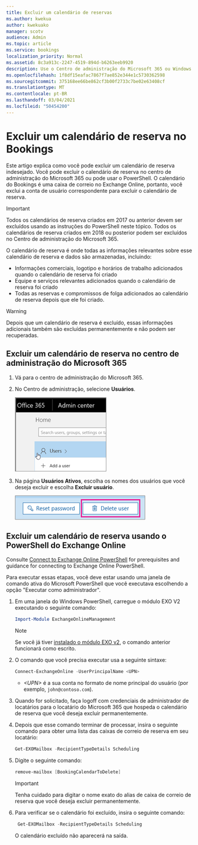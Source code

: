 ```yaml
---
title: Excluir um calendário de reservas
ms.author: kwekua
author: kwekuako
manager: scotv
audience: Admin
ms.topic: article
ms.service: bookings
localization_priority: Normal
ms.assetid: 8c3a913c-2247-4519-894d-b6263eeb9920
description: Use o Centro de administração do Microsoft 365 ou Windows PowerShell excluir calendários do Bookings.
ms.openlocfilehash: 1f8df15eafac7867f7ae852e344e1c5730362598
ms.sourcegitcommit: 375168ee66be862cf3b00f2733c7be02e63408cf
ms.translationtype: MT
ms.contentlocale: pt-BR
ms.lasthandoff: 03/04/2021
ms.locfileid: "50454200"
---
```

# <a name="delete-a-booking-calendar-in-bookings"></a>Excluir um calendário de reserva no Bookings

Este artigo explica como você pode excluir um calendário de reserva indesejado. Você pode excluir o calendário de reserva no centro de administração do Microsoft 365 ou pode usar o PowerShell. O calendário do Bookings é uma caixa de correio no Exchange Online, portanto, você exclui a conta de usuário correspondente para excluir o calendário de reserva.

> [!IMPORTANT]
> Todos os calendários de reserva criados em 2017 ou anterior devem ser excluídos usando as instruções do PowerShell neste tópico. Todos os calendários de reserva criados em 2018 ou posterior podem ser excluídos no Centro de administração do Microsoft 365.

O calendário de reserva é onde todas as informações relevantes sobre esse calendário de reserva e dados são armazenadas, incluindo:

- Informações comerciais, logotipo e horários de trabalho adicionados quando o calendário de reserva foi criado
- Equipe e serviços relevantes adicionados quando o calendário de reserva foi criado
- Todas as reservas e compromissos de folga adicionados ao calendário de reserva depois que ele foi criado.

> [!WARNING]
> Depois que um calendário de reserva é excluído, essas informações adicionais também são excluídas permanentemente e não podem ser recuperadas.

## <a name="delete-a-booking-calendar-in-the-microsoft-365-admin-center"></a>Excluir um calendário de reserva no centro de administração do Microsoft 365

1. Vá para o centro de administração do Microsoft 365.

1. No Centro de administração, selecione **Usuários**.

   ![Imagem da interface do usuário de usuários no centro de administração do Microsoft 365](../media/bookings-admin-center-users.png)

1. Na página **Usuários Ativos**, escolha os nomes dos usuários que você deseja excluir e escolha **Excluir usuário**.

   ![Imagem de excluir a interface do usuário no centro de administração do Microsoft 365](../media/bookings-delete-user.png)

## <a name="delete-a-booking-calendar-using-exchange-online-powershell"></a>Excluir um calendário de reserva usando o PowerShell do Exchange Online

Consulte [Connect to Exchange Online PowerShell](https://docs.microsoft.com/powershell/exchange/exchange-online-powershell-v2?view=exchange-ps) for prerequisites and guidance for connecting to Exchange Online PowerShell.

Para executar essas etapas, você deve estar usando uma janela de comando ativa do Microsoft PowerShell que você executava escolhendo a opção "Executar como administrador".

1. Em uma janela do Windows PowerShell, carregue o módulo EXO V2 executando o seguinte comando:

   ```powershell
   Import-Module ExchangeOnlineManagement
   ```

   > [!NOTE]
   > Se você já tiver [instalado o módulo EXO v2](https://docs.microsoft.com/powershell/exchange/exchange-online-powershell-v2?view=exchange-ps#install-and-maintain-the-exo-v2-module), o comando anterior funcionará como escrito.
   
2. O comando que você precisa executar usa a seguinte sintaxe:

   ```powershell
   Connect-ExchangeOnline -UserPrincipalName <UPN> 
   ```

   - _\<UPN\>_ é a sua conta no formato de nome principal do usuário (por exemplo, `john@contoso.com`).

3. Quando for solicitado, faça logoff com credenciais de administrador de locatários para o locatário do Microsoft 365 que hospeda o calendário de reserva que você deseja excluir permanentemente.

4. Depois que esse comando terminar de processar, insira o seguinte comando para obter uma lista das caixas de correio de reserva em seu locatário:

   ```powershell
   Get-EXOMailbox -RecipientTypeDetails Scheduling
   ```

5. Digite o seguinte comando:

   ```powershell
   remove-mailbox [BookingCalendarToDelete]
   ```

   > [!IMPORTANT]
   > Tenha cuidado para digitar o nome exato do alias de caixa de correio de reserva que você deseja excluir permanentemente.

6. Para verificar se o calendário foi excluído, insira o seguinte comando:

   ```powershell
    Get-EXOMailbox -RecipientTypeDetails Scheduling
   ```

   O calendário excluído não aparecerá na saída.
